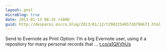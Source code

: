 ```yaml
---
layout: post
microblog: true
date: 2013-01-13 08:35 +1000
guid: http://desparoz.micro.blog/2013/01/12/t290225405728796673.html
---
```

Send to Evernote as Print Option: I’m a big Evernote user, using it a repository for many personal records that ... [t.co/a1QXVhUs](http://t.co/a1QXVhUs)
